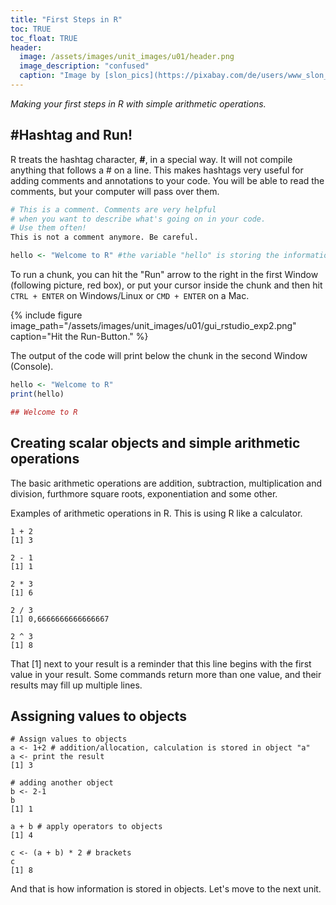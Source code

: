 ```yaml
---
title: "First Steps in R"
toc: TRUE
toc_float: TRUE
header:
  image: /assets/images/unit_images/u01/header.png
  image_description: "confused"
  caption: "Image by [slon_pics](https://pixabay.com/de/users/www_slon_pics-5203613/?utm_source=link-attribution&amp;utm_medium=referral&amp;utm_campaign=image&amp;utm_content=2261021) [from pixabay](https://pixabay.com/de/?utm_source=link-attribution&amp;utm_medium=referral&amp;utm_campaign=image&amp;utm_content=2261021)"
---
```

*Making your first steps in R with simple arithmetic operations.*

<!--more-->

## #Hashtag and Run!

R treats the hashtag character, **#**, in a special way. It will not compile anything that follows a # on a line. This makes hashtags very useful for adding comments and annotations to your code. You will be able to read the comments, but your computer will pass over them.

```r
# This is a comment. Comments are very helpful
# when you want to describe what's going on in your code.
# Use them often!
This is not a comment anymore. Be careful.

hello <- "Welcome to R" #the variable "hello" is storing the information "Welcome to R"
```

To run a chunk, you can hit the "Run" arrow to the right in the first Window (following picture, red box), or put your cursor inside the chunk and then hit `CTRL + ENTER` on Windows/Linux or `CMD + ENTER` on a Mac.

{% include figure image_path="/assets/images/unit_images/u01/gui_rstudio_exp2.png" caption="Hit the Run-Button." %}

The output of the code will print below the chunk in the second Window (Console).

```r
hello <- "Welcome to R"
print(hello)
```
```r
## Welcome to R
```

## Creating scalar objects and simple arithmetic operations

The basic arithmetic operations are addition, subtraction, multiplication and division, furthmore square roots, exponentiation and some other.

Examples of arithmetic operations in R. This is using R like a calculator.
```
1 + 2
[1] 3
```
```
2 - 1
[1] 1
```
```
2 * 3
[1] 6
```
```
2 / 3
[1] 0,6666666666666667‬
```
```
2 ^ 3
[1] 8
```

That [1] next to your result is a reminder that this line begins with the first value in your result. Some commands return more than one value, and their results may fill up multiple lines.

## Assigning values to objects
```
# Assign values to objects
a <- 1+2 # addition/allocation, calculation is stored in object "a"
a <- print the result
[1] 3
```

```
# adding another object
b <- 2-1
b
[1] 1

a + b # apply operators to objects
[1] 4

c <- (a + b) * 2 # brackets
c
[1] 8
```
And that is how information is stored in objects.
Let's move to the next unit.
